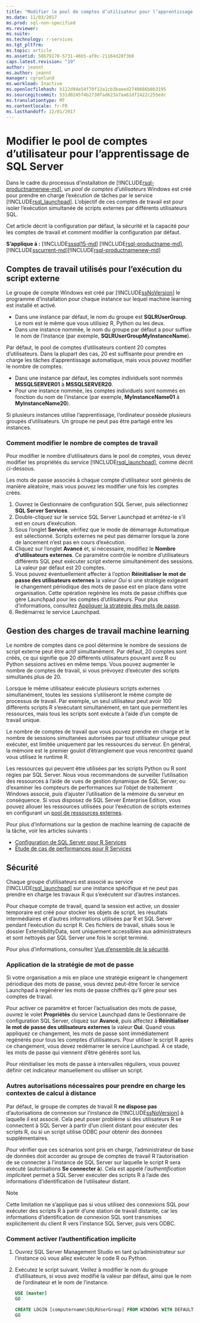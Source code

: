 ```yaml
---
title: "Modifier le pool de comptes d’utilisateur pour l’apprentissage de SQL Server | Documents Microsoft"
ms.date: 11/03/2017
ms.prod: sql-non-specified
ms.reviewer: 
ms.suite: 
ms.technology: r-services
ms.tgt_pltfrm: 
ms.topic: article
ms.assetid: 58b79170-5731-46b5-af8c-21164d28f3b0
caps.latest.revision: "19"
author: jeannt
ms.author: jeannt
manager: cgronlund
ms.workload: Inactive
ms.openlocfilehash: b122d94e54f70f13a1cb3baeed2740686b0b3195
ms.sourcegitcommit: 531d0245f4b2730fad623a7aa61df1422c255edc
ms.translationtype: MT
ms.contentlocale: fr-FR
ms.lasthandoff: 12/01/2017
---
```

# <a name="modify-the-user-account-pool-for-sql-server-machine-learning"></a>Modifier le pool de comptes d’utilisateur pour l’apprentissage de SQL Server

Dans le cadre du processus d’installation de [!INCLUDE[rsql-productnamenew-md](../../includes/rsql-productnamenew-md.md)], un *pool de comptes d’utilisateurs* Windows est créé pour prendre en charge l’exécution de tâches par le service [!INCLUDE[rsql_launchpad](../../includes/rsql-launchpad-md.md)]. L’objectif de ces comptes de travail est pour isoler l’exécution simultanée de scripts externes par différents utilisateurs SQL.

Cet article décrit la configuration par défaut, la sécurité et la capacité pour les comptes de travail et comment modifier la configuration par défaut.

**S’applique à :** [!INCLUDE[sssql15-md](../../includes/sssql15-md.md)] [!INCLUDE[rsql-productname-md](../../includes/rsql-productname-md.md)], [!INCLUDE[sscurrent-md](../../includes/sscurrent-md.md)][!INCLUDE[rsql-productnamenew-md](../../includes/rsql-productnamenew-md.md)]

## <a name="worker-accounts-used-for-external-script-execution"></a>Comptes de travail utilisés pour l’exécution du script externe

Le groupe de compte Windows est créé par [!INCLUDE[ssNoVersion](../../includes/ssnoversion-md.md)] le programme d’installation pour chaque instance sur lequel machine learning est installé et activé.

-   Dans une instance par défaut, le nom du groupe est **SQLRUserGroup**. Le nom est le même que vous utilisiez R, Python ou les deux.
-   Dans une instance nommée, le nom du groupe par défaut a pour suffixe le nom de l’instance (par exemple, **SQLRUserGroupMyInstanceName**).

Par défaut, le pool de comptes d’utilisateurs contient 20 comptes d’utilisateurs. Dans la plupart des cas, 20 est suffisante pour prendre en charge les tâches d’apprentissage automatique, mais vous pouvez modifier le nombre de comptes.
-  Dans une instance par défaut, les comptes individuels sont nommés **MSSQLSERVER01** à **MSSQLSERVER20**.
-   Pour une instance nommée, les comptes individuels sont nommés en fonction du nom de l’instance (par exemple, **MyInstanceName01** à **MyInstanceName20**).

Si plusieurs instances utilise l’apprentissage, l’ordinateur possède plusieurs groupes d’utilisateurs. Un groupe ne peut pas être partagé entre les instances.

### <a name = "HowToChangeGroup"></a>Comment modifier le nombre de comptes de travail

Pour modifier le nombre d’utilisateurs dans le pool de comptes, vous devez modifier les propriétés du service [!INCLUDE[rsql_launchpad](../../includes/rsql-launchpad-md.md)], comme décrit ci-dessous.

Les mots de passe associés à chaque compte d’utilisateur sont générés de manière aléatoire, mais vous pouvez les modifier une fois les comptes créés.

1. Ouvrez le Gestionnaire de configuration SQL Server, puis sélectionnez **SQL Server Services**.
2. Double-cliquez sur le service SQL Server Launchpad et arrêtez-le s’il est en cours d’exécution.
3.  Sous l’onglet **Service**, vérifiez que le mode de démarrage Automatique est sélectionné. Scripts externes ne peut pas démarrer lorsque la zone de lancement n’est pas en cours d’exécution.
4.  Cliquez sur l’onglet **Avancé** et, si nécessaire, modifiez le **Nombre d’utilisateurs externes**. Ce paramètre contrôle le nombre d’utilisateurs différents SQL peut exécuter script externe simultanément des sessions. La valeur par défaut est 20 comptes.
5. Vous pouvez éventuellement affecter à l’option **Réinitialiser le mot de passe des utilisateurs externes** la valeur _Oui_ si une stratégie exigeant le changement périodique des mots de passe est en place dans votre organisation. Cette opération regénère les mots de passe chiffrés que gère Launchpad pour les comptes d’utilisateurs. Pour plus d’informations, consultez [Appliquer la stratégie des mots de passe](#bkmk_EnforcePolicy).
6.  Redémarrez le service Launchpad.

## <a name="managing-machine-learning-workloads"></a>Gestion des charges de travail machine learning

Le nombre de comptes dans ce pool détermine le nombre de sessions de script externe peut être actif simultanément.  Par défaut, 20 comptes sont créés, ce qui signifie que 20 différents utilisateurs pouvant avez R ou Python sessions actives en même temps. Vous pouvez augmenter le nombre de comptes de travail, si vous prévoyez d’exécuter des scripts simultanés plus de 20.

Lorsque le même utilisateur exécute plusieurs scripts externes simultanément, toutes les sessions s’utiliseront le même compte de processus de travail. Par exemple, un seul utilisateur peut avoir 100 différents scripts R s’exécutant simultanément, en tant que permettent les ressources, mais tous les scripts sont exécute à l’aide d’un compte de travail unique.

Le nombre de comptes de travail que vous pouvez prendre en charge et le nombre de sessions simultanées autorisées par tout utilisateur unique peut exécuter, est limitée uniquement par les ressources du serveur. En général, la mémoire est le premier goulot d’étranglement que vous rencontrez quand vous utilisez le runtime R.

Les ressources qui peuvent être utilisées par les scripts Python ou R sont régies par SQL Server. Nous vous recommandons de surveiller l’utilisation des ressources à l’aide de vues de gestion dynamique de SQL Server, ou d’examiner les compteurs de performances sur l’objet de traitement Windows associé, puis d’ajuster l’utilisation de la mémoire du serveur en conséquence. Si vous disposez de SQL Server Enterprise Edition, vous pouvez allouer les ressources utilisées pour l’exécution de scripts externes en configurant un [pool de ressources externes](../../advanced-analytics/r-services/how-to-create-a-resource-pool-for-r.md).

Pour plus d’informations sur la gestion de machine learning de capacité de la tâche, voir les articles suivants :

- [Configuration de SQL Server pour R Services](../../advanced-analytics/r/sql-server-configuration-r-services.md)
-  [Étude de cas de performances pour R Services](../../advanced-analytics/r/performance-case-study-r-services.md)

## <a name="security"></a>Sécurité

Chaque groupe d’utilisateurs est associé au service [!INCLUDE[rsql_launchpad](../../includes/rsql-launchpad-md.md)] sur une instance spécifique et ne peut pas prendre en charge les travaux R qui s’exécutent sur d’autres instances.

Pour chaque compte de travail, quand la session est active, un dossier temporaire est créé pour stocker les objets de script, les résultats intermédiaires et d’autres informations utilisées par R et SQL Server pendant l’exécution du script R. Ces fichiers de travail, situés sous le dossier ExtensibilityData, sont uniquement accessibles aux administrateurs et sont nettoyés par SQL Server une fois le script terminé. 

Pour plus d’informations, consultez [Vue d’ensemble de la sécurité](../../advanced-analytics/r-services/security-overview-sql-server-r.md).

### <a name="bkmk_EnforcePolicy"></a>Application de la stratégie de mot de passe

Si votre organisation a mis en place une stratégie exigeant le changement périodique des mots de passe, vous devrez peut-être forcer le service Launchpad à regénérer les mots de passe chiffrés qu’il gère pour ses comptes de travail.  

Pour activer ce paramètre et forcer l’actualisation des mots de passe, ouvrez le volet **Propriétés** du service Launchpad dans le Gestionnaire de configuration SQL Server, cliquez sur **Avancé**, puis affectez à **Réinitialiser le mot de passe des utilisateurs externes** la valeur **Oui**. Quand vous appliquez ce changement, les mots de passe sont immédiatement regénérés pour tous les comptes d’utilisateurs. Pour utiliser le script R après ce changement, vous devez redémarrer le service Launchpad. À ce stade, les mots de passe qui viennent d’être générés sont lus. 

Pour réinitialiser les mots de passe à intervalles réguliers, vous pouvez définir cet indicateur manuellement ou utiliser un script.

### <a name="additional-permission-required-to-support-remote-compute-contexts"></a>Autres autorisations nécessaires pour prendre en charge les contextes de calcul à distance

Par défaut, le groupe de comptes de travail R **ne dispose pas** d’autorisations de connexion sur l’instance de [!INCLUDE[ssNoVersion](../../includes/ssnoversion-md.md)] à laquelle il est associé. Cela peut poser problème si des utilisateurs R se connectent à SQL Server à partir d’un client distant pour exécuter des scripts R, ou si un script utilise ODBC pour obtenir des données supplémentaires. 

Pour vérifier que ces scénarios sont pris en charge, l’administrateur de base de données doit accorder au groupe de comptes de travail R l’autorisation de se connecter à l’instance de SQL Server sur laquelle le script R sera exécuté (autorisations **Se connecter à**). Cela est appelé *l’authentification implicite*et permet à SQL Server exécuter des scripts R à l’aide des informations d’identification de l’utilisateur distant.

> [!NOTE]
> Cette limitation ne s’applique pas si vous utilisez des connexions SQL pour exécuter des scripts R à partir d’une station de travail distante, car les informations d’identification de connexion SQL sont transmises explicitement du client R vers l’instance SQL Server, puis vers ODBC.


### <a name="how-to-enable-implied-authentication"></a>Comment activer l’authentification implicite

1. Ouvrez SQL Server Management Studio en tant qu’administrateur sur l’instance où vous allez exécuter le code R ou Python.

2. Exécutez le script suivant. Veillez à modifier le nom du groupe d’utilisateurs, si vous avez modifié la valeur par défaut, ainsi que le nom de l’ordinateur et le nom de l’instance.

    ```sql
    USE [master]
    GO
    
    CREATE LOGIN [computername\SQLRUserGroup] FROM WINDOWS WITH DEFAULT_DATABASE=[master], DEFAULT_LANGUAGE=[language]
    GO
    ````

